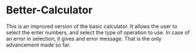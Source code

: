 # Better-Calculator
This is an improved version of the  basic calculator.
It allows the user to select the enter numbers, and select the type of operation to use. In case of an error in selection, it gives and error message.
That is the only advancement made so far.

